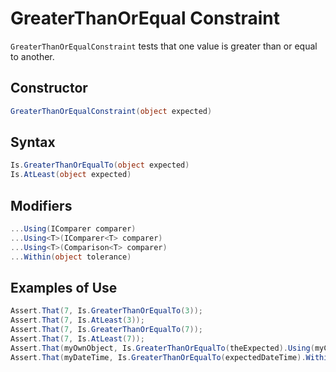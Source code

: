 # GreaterThanOrEqual Constraint

`GreaterThanOrEqualConstraint` tests that one value is greater than or equal to another.

## Constructor

```csharp
GreaterThanOrEqualConstraint(object expected)
```

## Syntax

```csharp
Is.GreaterThanOrEqualTo(object expected)
Is.AtLeast(object expected)
```

## Modifiers

```csharp
...Using(IComparer comparer)
...Using<T>(IComparer<T> comparer)
...Using<T>(Comparison<T> comparer)
...Within(object tolerance)
```

## Examples of Use

```csharp
Assert.That(7, Is.GreaterThanOrEqualTo(3));
Assert.That(7, Is.AtLeast(3));
Assert.That(7, Is.GreaterThanOrEqualTo(7));
Assert.That(7, Is.AtLeast(7));
Assert.That(myOwnObject, Is.GreaterThanOrEqualTo(theExpected).Using(myComparer));
Assert.That(myDateTime, Is.GreaterThanOrEqualTo(expectedDateTime).Within(TimeSpan.FromSeconds(1)))
```
